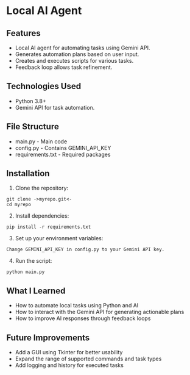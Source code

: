 # Local AI Agent


## Features
* Local AI agent for automating tasks using Gemini API.
* Generates automation plans based on user input.
* Creates and executes scripts for various tasks.
* Feedback loop allows task refinement.

## Technologies Used
* Python 3.8+
* Gemini API for task automation.

## File Structure
* main.py - Main code
* config.py - Contains GEMINI_API_KEY
* requirements.txt - Required packages

## Installation
1. Clone the repository:
```
git clone ->myrepo.git<-
cd myrepo
 ```
2. Install dependencies:
```
pip install -r requirements.txt
```
3. Set up your environment variables:
```
Change GEMINI_API_KEY in config.py to your Gemini API key.
```
4. Run the script:
```
python main.py
```

## What I Learned

* How to automate local tasks using Python and AI
* How to interact with the Gemini API for generating actionable plans
* How to improve AI responses through feedback loops

## Future Improvements

* Add a GUI using Tkinter for better usability
* Expand the range of supported commands and task types
* Add logging and history for executed tasks